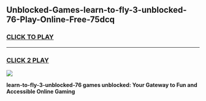 
## Unblocked-Games-learn-to-fly-3-unblocked-76-Play-Online-Free-75dcq
<h3>
<a href="https://premium76.site?title=learn-to-fly-3-unblocked-76&ref=26A">CLICK TO PLAY</a></h3>
<hr>

<h3>
<a href="https://premium76.site?title=learn-to-fly-3-unblocked-76&ref=26A">CLICK 2 PLAY</a>
  
</h3>

<a href="https://premium76.site?title=learn-to-fly-3-unblocked-76&ref=26A"><img src="https://clearcache.store/games.png"></a>


**learn-to-fly-3-unblocked-76 games unblocked: Your Gateway to Fun and Accessible Online Gaming**
